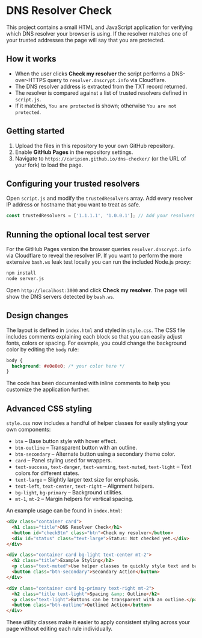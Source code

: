 # DNS Resolver Check

This project contains a small HTML and JavaScript application for verifying which DNS resolver your browser is using. If the resolver matches one of your trusted addresses the page will say that you are protected.

## How it works

- When the user clicks **Check my resolver** the script performs a DNS-over-HTTPS query to `resolver.dnscrypt.info` via Cloudflare.
- The DNS resolver address is extracted from the TXT record returned.
- The resolver is compared against a list of trusted resolvers defined in `script.js`.
- If it matches, `You are protected` is shown; otherwise `You are not protected`.

## Getting started

1. Upload the files in this repository to your own GitHub repository.
2. Enable **GitHub Pages** in the repository settings.
3. Navigate to `https://caripson.github.io/dns-checker/` (or the URL of your fork) to load the page.

## Configuring your trusted resolvers

Open `script.js` and modify the `trustedResolvers` array. Add every resolver IP address or hostname that you want to treat as safe.

```javascript
const trustedResolvers = ['1.1.1.1', '1.0.0.1']; // Add your resolvers here
```

## Running the optional local test server

For the GitHub Pages version the browser queries `resolver.dnscrypt.info` via
Cloudflare to reveal the resolver IP. If you want to perform the more extensive
`bash.ws` leak test locally you can run the included Node.js proxy:

```bash
npm install
node server.js
```

Open `http://localhost:3000` and click **Check my resolver**. The page will show
the DNS servers detected by `bash.ws`.

## Design changes

The layout is defined in `index.html` and styled in `style.css`. The CSS file includes comments explaining each block so that you can easily adjust fonts, colors or spacing. For example, you could change the background color by editing the `body` rule:

```css
body {
  background: #e0e0e0; /* your color here */
}
```

The code has been documented with inline comments to help you customize the application further.

## Advanced CSS styling

`style.css` now includes a handful of helper classes for easily styling your own
components:

- `btn` – Base button style with hover effect.
- `btn-outline` – Transparent button with an outline.
- `btn-secondary` – Alternate button using a secondary theme color.
- `card` – Panel styling used for wrappers.
- `text-success`, `text-danger`, `text-warning`, `text-muted`, `text-light` – Text colors for different states.
- `text-large` – Slightly larger text size for emphasis.
- `text-left`, `text-center`, `text-right` – Alignment helpers.
- `bg-light`, `bg-primary` – Background utilities.
- `mt-1`, `mt-2` – Margin helpers for vertical spacing.

An example usage can be found in `index.html`:

```html
<div class="container card">
  <h1 class="title">DNS Resolver Check</h1>
  <button id="checkBtn" class="btn">Check my resolver</button>
  <div id="status" class="text-large">Status: Not checked yet.</div>
</div>

<div class="container card bg-light text-center mt-2">
  <h2 class="title">Example Styling</h2>
  <p class="text-muted">Use helper classes to quickly style text and backgrounds.</p>
  <button class="btn-secondary">Secondary Action</button>
</div>

<div class="container card bg-primary text-right mt-2">
  <h2 class="title text-light">Spacing &amp; Outline</h2>
  <p class="text-light">Buttons can be transparent with an outline.</p>
  <button class="btn-outline">Outlined Action</button>
</div>
```

These utility classes make it easier to apply consistent styling across your
page without editing each rule individually.
